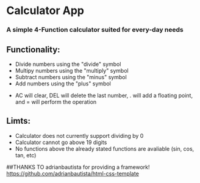 # Calculator App

### A simple 4-Function calculator suited for every-day needs

## Functionality:

- Divide numbers using the "divide" symbol
- Multipy numbers using the "multiply" symbol
- Subtract numbers using the "minus" symbol
- Add numbers using the "plus" symbol

* AC will clear, DEL will delete the last number, . will add a floating point, and = will perform the operation

## Limts:

- Calculator does not currently support dividing by 0
- Calculator cannot go above 19 digits 
- No functions above the already stated functions are avaliable (sin, cos, tan, etc)


##THANKS TO adrianbautista for providing a framework!
https://github.com/adrianbautista/html-css-template 
